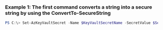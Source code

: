 ### Example 1: The first command converts a string into a secure string by using the ConvertTo-SecureString
```powershell
PS C:\> Set-AzKeyVaultSecret -Name $KeyVaultSecretName -SecretValue $Secret -VaultName $VaultName
```

